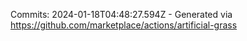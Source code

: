 Commits: 2024-01-18T04:48:27.594Z - Generated via https://github.com/marketplace/actions/artificial-grass
<br>
